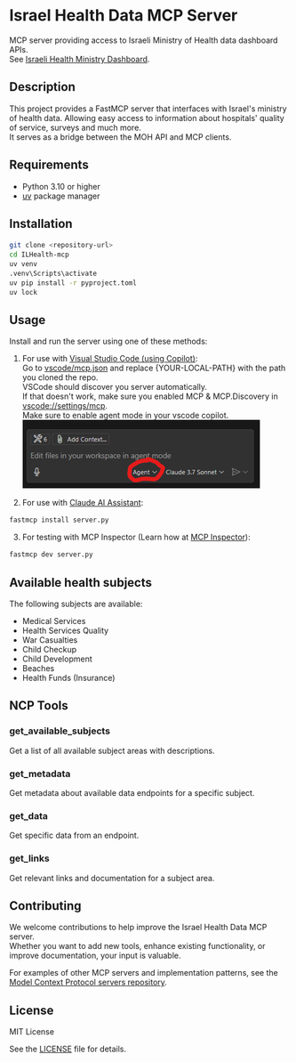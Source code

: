 # Israel Health Data MCP Server

MCP server providing access to Israeli Ministry of Health data dashboard APIs.</br>
See [Israeli Health Ministry Dashboard](https://datadashboard.health.gov.il/portal/dashboard/health).

## Description

This project provides a FastMCP server that interfaces with Israel's ministry of health data.
Allowing easy access to information about hospitals' quality of service, surveys and much more.</br>
It serves as a bridge between the MOH API and MCP clients.

## Requirements

- Python 3.10 or higher
- [uv](https://docs.astral.sh/uv/) package manager

## Installation

```bash
git clone <repository-url>
cd ILHealth-mcp
uv venv
.venv\Scripts\activate
uv pip install -r pyproject.toml
uv lock
```

## Usage

Install and run the server using one of these methods:

1. For use with [Visual Studio Code (using Copilot)](https://code.visualstudio.com/download):</br>
Go to [vscode/mcp.json](/.vscode/mcp.json) and replace {YOUR-LOCAL-PATH} with the path you cloned the repo.</br>
VSCode should discover you server automatically.</br>
If that doesn't work, make sure you enabled MCP & MCP.Discovery in [vscode://settings/mcp](vscode://settings/mcp).</br>
Make sure to enable agent mode in your vscode copilot.</br>
![Agent Mode Enabled](AgentModeEnabled.png)

2. For use with [Claude AI Assistant](https://claude.ai):
```bash
fastmcp install server.py
```

3. For testing with MCP Inspector (Learn how at [MCP Inspector](https://modelcontextprotocol.io/docs/tools/inspector)):
```bash
fastmcp dev server.py
```

## Available health subjects
The following subjects are available:
- Medical Services
- Health Services Quality
- War Casualties
- Child Checkup
- Child Development
- Beaches
- Health Funds (Insurance)

## NCP Tools

### get_available_subjects
Get a list of all available subject areas with descriptions.

### get_metadata
Get metadata about available data endpoints for a specific subject.

### get_data 
Get specific data from an endpoint.

### get_links
Get relevant links and documentation for a subject area.



## Contributing

We welcome contributions to help improve the Israel Health Data MCP server.</br>
Whether you want to add new tools, enhance existing functionality, or improve documentation, your input is valuable.

For examples of other MCP servers and implementation patterns, see the [Model Context Protocol servers repository](https://github.com/modelcontextprotocol/servers).

## License

MIT License

See the [LICENSE](LICENSE) file for details.
